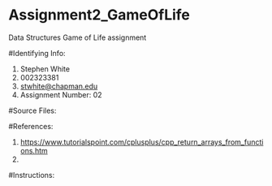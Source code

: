 # Assignment2_GameOfLife
Data Structures Game of Life assignment

#Identifying Info:
1. Stephen White
2. 002323381
3. stwhite@chapman.edu
4. Assignment Number: 02

#Source Files:

#References:
1. https://www.tutorialspoint.com/cplusplus/cpp_return_arrays_from_functions.htm
2. 

#Instructions: